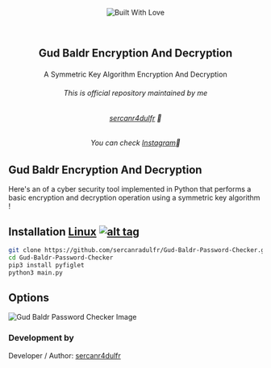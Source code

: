 <p align=center>
  <img title="Built With Love" src="https://forthebadge.com/images/badges/built-with-love.svg"></p>
  
  <br>
  
##   <p align="center">Gud Baldr Encryption And Decryption
  <p align="center">A Symmetric Key Algorithm Encryption And Decryption




###### <p align="center"> *This is official repository maintained by me*</center> </p>
###### <p align="center"> *[sercanr4dulfr](https://www.instagram.com/therealradulfr/) 🍺*</center> </p>
###### <p align="center"> *You can check [Instagram](https://www.instagram.com/therealradulfr/)🍺*</center> </p>
  
  
## Gud Baldr Encryption And Decryption
 
Here's an of a cyber security tool implemented in Python that performs a basic encryption and decryption operation using a symmetric key algorithm !
  

 

## Installation [Linux](https://wikipedia.org/wiki/Linux) [![alt tag](http://icons.iconarchive.com/icons/dakirby309/simply-styled/32/OS-Linux-icon.png)](https://en.wikipedia.org/wiki/Linux)

```bash
git clone https://github.com/sercanradulfr/Gud-Baldr-Password-Checker.git
cd Gud-Baldr-Password-Checker
pip3 install pyfiglet
python3 main.py
```
## Options
![Gud Baldr Password Checker Image](https://github.com/sercanradulfr/Gud-Baldr-Encryption-And-Decryption/edit/main/gbeandd.png "Gud Baldr Encryption And Decryption Image")




 

 ### Development by

Developer / Author: [sercanr4dulfr](https://www.instagram.com/therealradulfr/)
